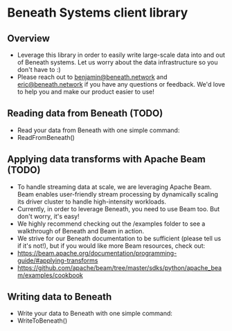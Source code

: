 # Beneath Systems client library

## Overview
- Leverage this library in order to easily write large-scale data into and out of Beneath systems. Let us worry about the data infrastructure so you don't have to :)
- Please reach out to benjamin@beneath.network and eric@beneath.network if you have any questions or feedback. We'd love to help you and make our product easier to use!

## Reading data from Beneath (TODO)
- Read your data from Beneath with one simple command: 
- ReadFromBeneath()

## Applying data transforms with Apache Beam (TODO)
- To handle streaming data at scale, we are leveraging Apache Beam. Beam enables user-friendly stream processing by dynamically scaling its driver cluster to handle high-intensity workloads.
- Currently, in order to leverage Beneath, you need to use Beam too. But don't worry, it's easy!
- We highly recommend checking out the /examples folder to see a walkthrough of Beneath and Beam in action.
- We strive for our Beneath documentation to be sufficient (please tell us if it's not!), but if you would like more Beam resources, check out:
- https://beam.apache.org/documentation/programming-guide/#applying-transforms
- https://github.com/apache/beam/tree/master/sdks/python/apache_beam/examples/cookbook

## Writing data to Beneath
- Write your data to Beneath with one simple command: 
- WriteToBeneath()
